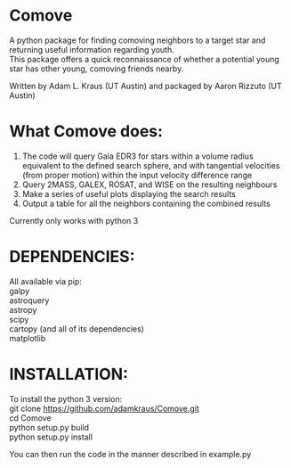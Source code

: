# Comove
A python package for finding comoving neighbors to a target star and returning useful information regarding youth.<br/>
This package offers a quick reconnaissance of whether a potential young star has other young, comoving friends nearby.<br/>

Written by Adam L. Kraus (UT Austin) and packaged by Aaron Rizzuto (UT Austin)<br/>

# What Comove does:
1. The code will query Gaia EDR3 for stars within a volume radius equivalent to the defined search sphere, and with tangential velocities (from proper motion) within the input velocity difference range <br/>
2. Query 2MASS, GALEX, ROSAT, and WISE on the resulting neighbours <br/>
3. Make a series of useful plots displaying the search results <br/>
4. Output a table for all the neighbors containing the combined results <br/>

Currently only works with python 3<br/>

# DEPENDENCIES:
All available via pip:<br/>
galpy <br/>
astroquery<br/>
astropy<br/>
scipy<br/>
cartopy (and all of its dependencies)<br/>
matplotlib<br/>

# INSTALLATION:
To install the python 3 version:<br/>
git clone https://github.com/adamkraus/Comove.git<br/>
cd Comove<br/>
python setup.py build<br/>
python setup.py install<br/>

You can then run the code in the manner described in example.py<br/>

